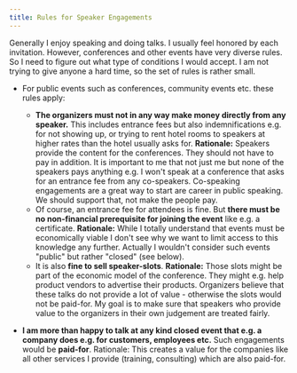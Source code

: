 ```yaml
---
title: Rules for Speaker Engagements
---
```


Generally I enjoy speaking and doing talks. I usually feel honored by
each invitation. However, conferences and other events have very
diverse rules. So I need to figure out what type of conditions I would
accept. I am not trying to give anyone a hard time, so the set of
rules is rather small.

- For public events such as conferences, community events etc. these
  rules apply:
  - **The organizers must not in any way make money directly from any
    speaker.** This includes entrance fees but also indemnifications
    e.g. for not showing up, or trying to rent hotel rooms to speakers
    at higher rates than the hotel usually asks for. **Rationale:**
    Speakers provide the content for the conferences. They should not
    have to pay in addition. It is important to me that not just me
    but none of the speakers pays anything e.g. I won't speak at a
    conference that asks for an entrance fee from any
    co-speakers. Co-speaking engagements are a great way to start are
    career in public speaking. We should support that, not make the
    people pay.
  - Of course, an entrance fee for attendees is fine. But **there must
    be no non-financial prerequisite for joining the event** like e.g. a
    certificate. **Rationale:** While I totally understand that events
    must be economically viable I don't see why we want to limit
    access to this knowledge any further. Actually I wouldn't consider
    such events "public" but rather "closed" (see below).
  - It is also **fine to sell speaker-slots**. **Rationale:** Those
    slots might be part of the economic model of the conference. They
    might e.g. help product vendors to advertise their
    products. Organizers believe that these talks do not provide a lot
    of value - otherwise the slots would not be paid-for. My goal is
    to make sure that speakers who provide value to the organizers in
    their own judgement are treated fairly.
	
- **I am more than happy to talk at any kind closed event that e.g. a
  company does e.g. for customers, employees etc.** Such engagements
  would be **paid-for**. Rationale: This creates a value for the companies
  like all other services I provide (training, consulting) which are
  also paid-for.
  
